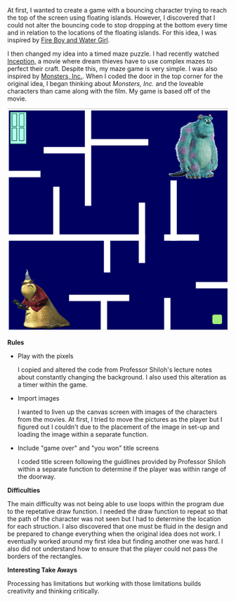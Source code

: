At first, I wanted to create a game with a bouncing character trying to reach the top of the screen using floating islands. However, I discovered that I could not alter the bouncing code to stop dropping at the bottom every time and in relation to the locations of the floating islands. For this idea, I was inspired by [Fire Boy and Water Girl](https://www.coolmathgames.com/0-fireboy-and-water-girl-in-the-forest-temple).


I then changed my idea into a timed maze puzzle. I had recently watched [Inception,](https://www.youtube.com/watch?v=YoHD9XEInc0) a movie where dream thieves have to use complex mazes to perfect their craft. Despite this, my maze game is very simple. I was also inspired by [Monsters, Inc.](https://youtu.be/8IBNZ6O2kMk). When I coded the door in the top corner for the original idea, I began thinking about *Monsters, Inc.* and the loveable characters than came along with the film. My game is based off of the movie.


![](Maze.png)

**Rules**

* Play with the pixels

  I copied and altered the code from Professor Shiloh's lecture notes about constantly changing the background. I also used this alteration as a timer within the game.

* Import images
  
   I wanted to liven up the canvas screen with images of the characters from the movies. At first, I tried to move the pictures as the player but I figured out I couldn't due to the placement of the image in set-up and loading the image within a separate function.
   
* Include "game over" and "you won" title screens
  
   I coded title screen following the guidlines provided by Professor Shiloh within a separate function to determine if the player was within range of the doorway.
   
**Difficulties**

The main difficulty was not being able to use loops within the program due to the repetative draw function. I needed the draw function to repeat so that the path of the character was not seen but I had to determine the location for each struction. I also discovered that one must be fluid in the design and be prepared to change everything when the original idea does not work. I eventually worked around my first idea but finding another one was hard. I also did not understand how to ensure that the player could not pass the borders of the rectangles.
   
 **Interesting Take Aways**
 
 Processing has limitations but working with those limitations builds creativity and thinking critically. 
